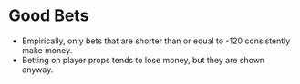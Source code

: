 # Good Bets
- Empirically, only bets that are shorter than or equal to -120 consistently make money.
- Betting on player props tends to lose money, but they are shown anyway.